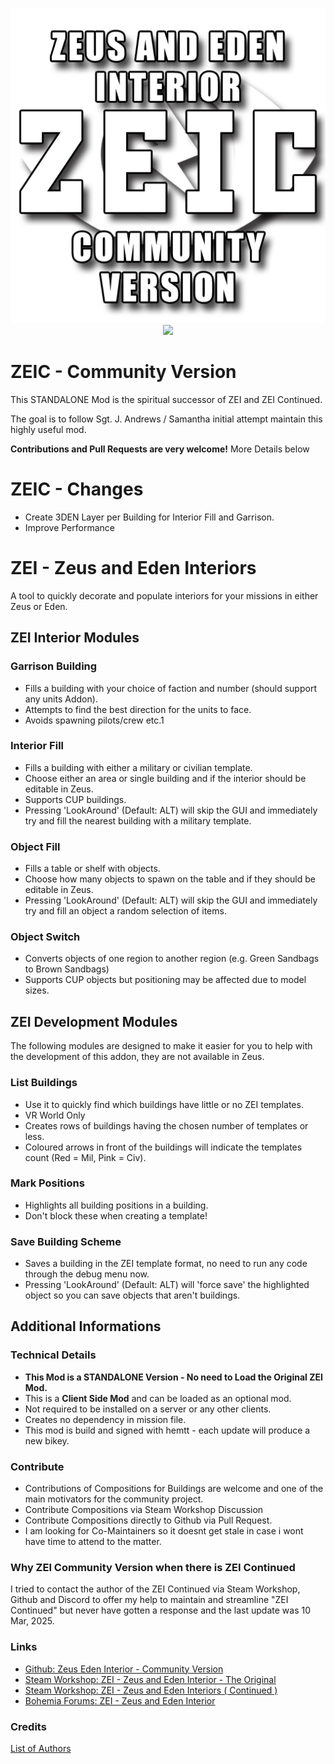 <p align="center">
    <img src="https://github.com/CVO-Org/ZEIC/blob/main/img/ZEIC-Full-Transparent.png" width="512">
    </br>
    <a href="https://steamcommunity.com/sharedfiles/filedetails/?id=3567067667"><img src="https://img.shields.io/steam/subscriptions/3567067667?style=for-the-badge&logo=steam&label=Steam%20Workshop&color=%23690000"></a>
</p>



# ZEIC - Community Version

This STANDALONE Mod is the spiritual successor of ZEI and ZEI Continued.

The goal is to follow Sgt. J. Andrews / Samantha initial attempt maintain this highly useful mod.

**Contributions and Pull Requests are very welcome!**
More Details below

# ZEIC - Changes
- Create 3DEN Layer per Building for Interior Fill and Garrison.
- Improve Performance

# ZEI - Zeus and Eden Interiors
A tool to quickly decorate and populate interiors for your missions in either Zeus or Eden.

## ZEI Interior Modules
### Garrison Building
- Fills a building with your choice of faction and number (should support any units Addon).
- Attempts to find the best direction for the units to face.
- Avoids spawning pilots/crew etc.1

### Interior Fill
- Fills a building with either a military or civilian template.
- Choose either an area or single building and if the interior should be editable in Zeus.
- Supports CUP buildings.
- Pressing 'LookAround' (Default: ALT) will skip the GUI and immediately try and fill the nearest building with a military template.

### Object Fill
- Fills a table or shelf with objects.
- Choose how many objects to spawn on the table and if they should be editable in Zeus.
- Pressing 'LookAround' (Default: ALT) will skip the GUI and immediately try and fill an object a random selection of items.

### Object Switch
- Converts objects of one region to another region (e.g. Green Sandbags to Brown Sandbags)
- Supports CUP objects but positioning may be affected due to model sizes.

## ZEI Development Modules
The following modules are designed to make it easier for you to help with the development of this addon, they are not available in Zeus.

### List Buildings
- Use it to quickly find which buildings have little or no ZEI templates.
- VR World Only
- Creates rows of buildings having the chosen number of templates or less.
- Coloured arrows in front of the buildings will indicate the templates count (Red = Mil, Pink = Civ).

### Mark Positions
- Highlights all building positions in a building.
- Don't block these when creating a template!

### Save Building Scheme
- Saves a building in the ZEI template format, no need to run any code through the debug menu now.
- Pressing 'LookAround' (Default: ALT) will 'force save' the highlighted object so you can save objects that aren't buildings.

## Additional Informations
### Technical Details
- **This Mod is a STANDALONE Version - No need to Load the Original ZEI Mod.**
- This is a **Client Side Mod** and can be loaded as an optional mod.
- Not required to be installed on a server or any other clients.
- Creates no dependency in mission file.
- This mod is build and signed with hemtt - each update will produce a new bikey.

### Contribute
- Contributions of Compositions for Buildings are welcome and one of the main motivators for the community project.
- Contribute Compositions via Steam Workshop Discussion
- Contribute Compositions directly to Github via Pull Request.
- I am looking for Co-Maintainers so it doesnt get stale in case i wont have time to attend to the matter.

### Why ZEI Community Version when there is ZEI Continued
I tried to contact the author of the ZEI Continued via Steam Workshop, Github and Discord to offer my help to maintain and streamline "ZEI Continued" but never have gotten a response and the last update was 10 Mar, 2025.

### Links
- [Github: Zeus Eden Interior - Community Version](https://github.com/CVO-Org/ZEIC)
- [Steam Workshop: ZEI - Zeus and Eden Interior - The Original](https://steamcommunity.com/sharedfiles/filedetails/?id=1251859358)
- [Steam Workshop: ZEI - Zeus and Eden Interiors ( Continued )](https://steamcommunity.com/sharedfiles/filedetails/?id=3438718557)
- [Bohemia Forums: ZEI - Zeus and Eden Interior](https://steamcommunity.com/sharedfiles/filedetails/?id=1920324184)

### Credits
[List of Authors](https://github.com/CVO-Org/ZEIC/blob/main/AUTHORS.txt)
